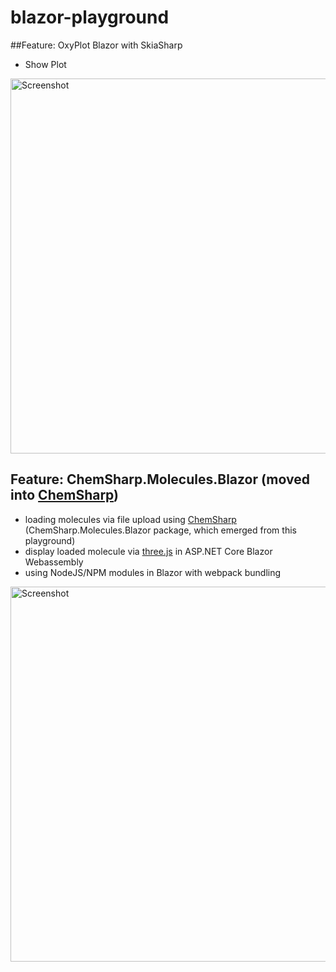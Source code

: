 # blazor-playground

##Feature: OxyPlot Blazor with SkiaSharp
* Show Plot
<img src="https://github.com/JensKrumsieck/blazor-threejs/raw/master/.github/screenshot_2.png" alt="Screenshot" width="600" />

## Feature: ChemSharp.Molecules.Blazor (moved into [ChemSharp](https://github.com/JensKrumsieck/ChemSharp))
* loading molecules via file upload using [ChemSharp](https://github.com/JensKrumsieck/ChemSharp) (ChemSharp.Molecules.Blazor package, which emerged from this playground)
* display loaded molecule via [three.js](https://github.com/mrdoob/three.js) in ASP.NET Core Blazor Webassembly
* using NodeJS/NPM modules in Blazor with webpack bundling
<img src="https://github.com/JensKrumsieck/blazor-threejs/raw/master/.github/screenshot_1.png" alt="Screenshot" width="600" />
